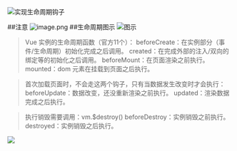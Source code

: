 ![实现生命周期钩子](https://upload-images.jianshu.io/upload_images/9249356-34954043b0e9fd97.png?imageMogr2/auto-orient/strip%7CimageView2/2/w/1240)

##注意
![image.png](https://upload-images.jianshu.io/upload_images/9249356-f799f35e9d19ff68.png?imageMogr2/auto-orient/strip%7CimageView2/2/w/1240)
##生命周期图示
![图示](http://upload-images.jianshu.io/upload_images/9249356-4ed38466209b78ee.png?imageMogr2/auto-orient/strip%7CimageView2/2/w/1240)

>Vue 实例的生命周期函数（官方11个）：
beforeCreate：在实例部分（事件/生命周期）初始化完成之后调用。
created：在完成外部的注入/双向的绑定等的初始化之后调用。
beforeMount：在页面渲染之前执行。
mounted：dom 元素在挂载到页面之后执行。

>首次加载页面时，不会走这两个钩子，只有当数据发生改变时才会执行：
beforeUpdate：数据改变，还没重新渲染之前执行。
updated：渲染数据完成之后执行。

>执行销毁需要调用：vm.$destroy()
beforeDestroy：实例销毁之前执行。
destroyed：实例销毁之后执行。

![](https://upload-images.jianshu.io/upload_images/9249356-42e62f0c65d0e8c8.png?imageMogr2/auto-orient/strip%7CimageView2/2/w/1240)
